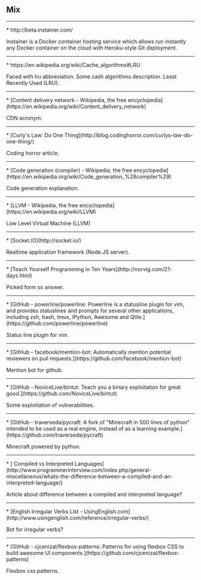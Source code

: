Mix
---
<hr>
* http://beta.instainer.com/

Instainer is a Docker container hosting service which allows run instantly any Docker container on the cloud with Heroku-style Git deployment.
<hr>
* https://en.wikipedia.org/wiki/Cache_algorithms#LRU

Faced with lru abbreviation. Some cash algorithms description.
Least Recently Used (LRU).
<hr>
* [Content delivery network - Wikipedia, the free encyclopedia](https://en.wikipedia.org/wiki/Content_delivery_network)

CDN acronym.
<hr>
* [Curly's Law: Do One Thing](http://blog.codinghorror.com/curlys-law-do-one-thing/)

Coding horror article.
<hr>
* [Code generation (compiler) - Wikipedia, the free encyclopedia](https://en.wikipedia.org/wiki/Code_generation_%28compiler%29)

Code generation explanation.
<hr>
* [LLVM - Wikipedia, the free encyclopedia](https://en.wikipedia.org/wiki/LLVM)

Low Level Virtual Machine (LLVM)
<hr>
* [Socket.IO](http://socket.io/)

Realtime application framework (Node.JS server).
<hr>
* [Teach Yourself Programming in Ten Years](http://norvig.com/21-days.html)

Picked form so answer.
<hr>
* [GitHub - powerline/powerline: Powerline is a statusline plugin for vim, and provides statuslines and prompts for several other applications, including zsh, bash, tmux, IPython, Awesome and Qtile.](https://github.com/powerline/powerline)

Status line plugin for vim.
<hr>
* [GitHub - facebook/mention-bot: Automatically mention potential reviewers on pull requests.](https://github.com/facebook/mention-bot)

Mention bot for github.
<hr>
* [GitHub - NoviceLive/bintut: Teach you a binary exploitation for great good.](https://github.com/NoviceLive/bintut)

Some exploitation of vulnerabilities.
<hr>
* [GitHub - traverseda/pycraft: A fork of "Minecraft in 500 lines of python" intended to be used as a real engine, instead of as a learning example.](https://github.com/traverseda/pycraft)

Minecraft powered by python.
<hr>
* [ Compiled vs Interpreted Languages](http://www.programmerinterview.com/index.php/general-miscellaneous/whats-the-difference-between-a-compiled-and-an-interpreted-language/)

Article about difference between a compiled and interpreted language?
<hr>
* [English Irregular Verbs List - UsingEnglish.com](http://www.usingenglish.com/reference/irregular-verbs/)

Bot for irregular verbs?
<hr>
* [GitHub - cjcenizal/flexbox-patterns: Patterns for using flexbox CSS to build awesome UI components.](https://github.com/cjcenizal/flexbox-patterns)

Flexbox css patterns.
